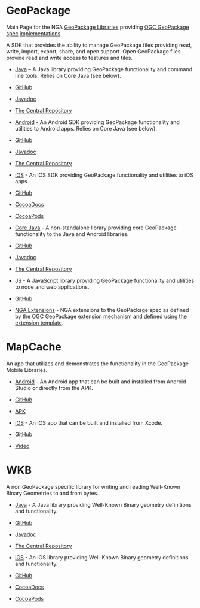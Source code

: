 # GeoPackage
Main Page for the NGA [GeoPackage Libraries](http://ngageoint.github.io/GeoPackage/) providing [OGC GeoPackage](http://www.geopackage.org/) [spec](http://www.geopackage.org/spec) [implementations](http://www.geopackage.org/#implementations_nga)

A SDK that provides the ability to manage GeoPackage files providing read, write, import, export, share, and open support. Open GeoPackage files provide read and write access to features and tiles. 

- [Java](http://ngageoint.github.io/geopackage-java/) – A Java library providing GeoPackage functionality and command line tools. Relies on Core Java (see below).
 - [GitHub](https://github.com/ngageoint/geopackage-java)
 - [Javadoc](http://ngageoint.github.io/geopackage-java/docs/api/)
 - [The Central Repository](http://search.maven.org/#artifactdetails|mil.nga.geopackage|geopackage|1.2.0|jar)
 
- [Android](http://ngageoint.github.io/geopackage-android/) - An Android SDK providing GeoPackage functionality and utilities to Android apps. Relies on Core Java (see below).
 - [GitHub](https://github.com/ngageoint/geopackage-android)
 - [Javadoc](http://ngageoint.github.io/geopackage-android/docs/api/)
 - [The Central Repository](http://search.maven.org/#artifactdetails|mil.nga.geopackage|geopackage-android|1.3.0|aar)

- [iOS](http://ngageoint.github.io/geopackage-ios/) - An iOS SDK providing GeoPackage functionality and utilities to iOS apps.
 - [GitHub](https://github.com/ngageoint/geopackage-ios)
 - [CocoaDocs](http://cocoadocs.org/docsets/geopackage-ios)
 - [CocoaPods](https://cocoapods.org/pods/geopackage-ios)

- [Core Java](http://ngageoint.github.io/geopackage-core-java/) - A non-standalone library providing core GeoPackage functionality to the Java and Android libraries. 
 - [GitHub](https://github.com/ngageoint/geopackage-core-java)
 - [Javadoc](http://ngageoint.github.io/geopackage-core-java/docs/api/)
 - [The Central Repository](http://search.maven.org/#artifactdetails|mil.nga.geopackage|geopackage-core|1.2.0|jar)

- [JS](http://ngageoint.github.io/geopackage-js/) - A JavaScript library providing GeoPackage functionality and utilities to node and web applications.
 - [GitHub](https://github.com/ngageoint/geopackage-js)

- [NGA Extensions](http://ngageoint.github.io/GeoPackage/docs/extensions/) - NGA extensions to the GeoPackage spec as defined by the OGC GeoPackage [extension mechanism](http://www.geopackage.org/spec/#_extension_mechanism) and defined using the [extension template](http://www.geopackage.org/spec/#extension_template).

# MapCache

An app that utilizes and demonstrates the functionality in the GeoPackage Mobile Libraries. 

- [Android](http://ngageoint.github.io/geopackage-mapcache-android) - An Android app that can be built and installed from Android Studio or directly from the APK.
 - [GitHub](https://github.com/ngageoint/geopackage-mapcache-android)
 - [APK](https://github.com/ngageoint/geopackage-mapcache-android/releases/download/1.12/mapcache-1.12.apk)

- [iOS](http://ngageoint.github.io/geopackage-mapcache-ios) - An iOS app that can be built and installed from Xcode.
 - [GitHub](https://github.com/ngageoint/geopackage-mapcache-ios)
 - [Video](https://dropbox.geointapps.org/public.php?service=files&t=7844c745fe9af16acde2b4446190fe0a&download)

# WKB

A non GeoPackage specific library for writing and reading Well-Known Binary Geometries to and from bytes. 

- [Java](http://ngageoint.github.io/geopackage-wkb-java/) - A Java library providing Well-Known Binary geometry definitions and functionality.
 - [GitHub](https://github.com/ngageoint/geopackage-wkb-java)
 - [Javadoc](http://ngageoint.github.io/geopackage-wkb-java/docs/api/)
 - [The Central Repository](http://search.maven.org/#artifactdetails|mil.nga|wkb|1.0.2|jar)

- [iOS](http://ngageoint.github.io/geopackage-wkb-ios/) - An iOS library providing Well-Known Binary geometry definitions and functionality. 
 - [GitHub](https://github.com/ngageoint/geopackage-wkb-ios)
 - [CocoaDocs](http://cocoadocs.org/docsets/wkb-ios)
 - [CocoaPods](https://cocoapods.org/pods/wkb-ios)

